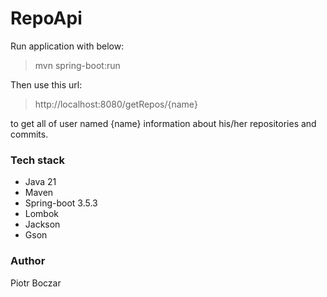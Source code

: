 # RepoApi

Run application with below:
>mvn spring-boot:run

Then use this url: 
> http://localhost:8080/getRepos/{name}

to get all of user named {name} information about his/her repositories and commits.

<h3> Tech stack </h3>

- Java 21
- Maven
- Spring-boot 3.5.3
- Lombok
- Jackson
- Gson

<h3> Author </h3>
Piotr Boczar
